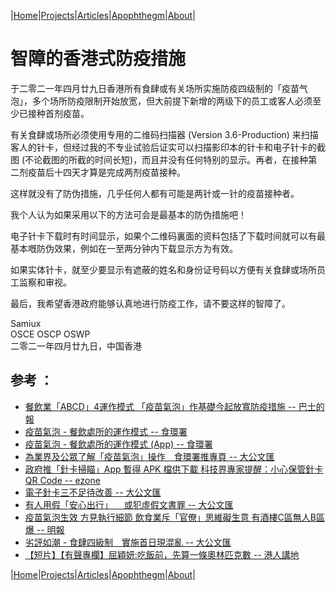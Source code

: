 |[Home](/README.md)|[Projects](/projects.md)|[Articles](/articles.md)|[Apophthegm](/apophthegm.md)|[About](/about.md)|


# 智障的香港式防疫措施

于二零二一年四月廿九日香港所有食肆或有关场所实施防疫四级制的「疫苗气泡」，多个场所防疫限制开始放宽，但大前提下新增的两级下的员工或客人必须至少已接种首剂疫苗。

有关食肆或场所必须使用专用的二维码扫描器 (Version 3.6-Production) 来扫描客人的针卡，但经过我的不专业试验后证实可以扫描影印本的针卡和电子针卡的截图 (不论截图的所截的时间长短)，而且并没有任何特别的显示。再者，在接种第二剂疫苗后十四天才算是完成两剂疫苗接种。

这样就没有了防伪措施，几乎任何人都有可能是两针或一针的疫苗接种者。

我个人认为如果采用以下的方法可会是最基本的防伪措施吧！

电子针卡下载时有时间显示，如果个二维码裏面的资料包括了下载时间就可以有最基本嘅防伪效果，例如在一至两分钟内下载显示方为有效。

如果实体针卡，就至少要显示有遮蔽的姓名和身份证号码以方便有关食肆或场所员工监察和审视。

最后，我希望香港政府能够认真地进行防疫工作，请不要这样的智障了。

Samiux   
OSCE  OSCP  OSWP   
二零二一年四月廿九日，中国香港   

## 参考 ：   
- [餐飲業「ABCD」4運作模式 「疫苗氣泡」作基礎今起放寬防疫措施 -- 巴士的報](https://www.bastillepost.com/hongkong/article/8367706-%E3%80%8C%E7%96%AB%E8%8B%97%E6%B0%A3%E6%B3%A1%E3%80%8D%E4%BD%9C%E5%9F%BA%E7%A4%8E-%E4%BB%8A%E8%B5%B7%E6%94%BE%E5%AF%AC%E7%A4%BE%E4%BA%A4%E8%B7%9D%E9%9B%A2%E6%8E%AA%E6%96%BD)   
- [疫苗氣泡 - 餐飲處所的運作模式 -- 食環署](https://www.fehd.gov.hk/tc_chi/events/covid19/vaccine_bubble_FP.html)  
- [疫苗氣泡 - 餐飲處所的運作模式 (App) -- 食環署](https://www.fehd.gov.hk/tc_chi/events/covid19/vaccination_record_app.html)  
- [為業界及公眾了解「疫苗氣泡」操作　食環署推專頁 -- 大公文匯](https://www.tkww.hk/a/202104/29/AP608aa5d8e4b0c6fb6f658888.html)  
- [政府推「針卡掃瞄」App 暫得 APK 檔供下載 科技界專家提醒：小心保管針卡 QR Code -- ezone](https://ezone.ulifestyle.com.hk/article/2945189/%E6%94%BF%E5%BA%9C%E6%8E%A8%E3%80%8C%E9%87%9D%E5%8D%A1%E6%8E%83%E7%9E%84%E3%80%8DApp%20%E6%9A%AB%E5%BE%97%20APK%20%E6%AA%94%E4%BE%9B%E4%B8%8B%E8%BC%89%20%20%E7%A7%91%E6%8A%80%E7%95%8C%E5%B0%88%E5%AE%B6%E6%8F%90%E9%86%92%EF%BC%9A%E5%B0%8F%E5%BF%83%E4%BF%9D%E7%AE%A1%E9%87%9D%E5%8D%A1%20QR%20Code)  
- [電子針卡三不足待改善 -- 大公文匯](https://www.tkww.hk/a/202104/30/AP608b458ee4b0c6fb6f65a498.html)  
- [有人用假「安心出行」 　或犯虛假文書罪 -- 大公文匯](https://www.tkww.hk/a/202104/30/AP608b4588e4b0c6fb6f65a497.html)  
- [疫苗氣泡生效 方見執行細節 飲食業斥「官僚」思維礙生意 有酒樓C區無人B區爆 -- 明報](https://m.mingpao.com/pns/%e8%a6%81%e8%81%9e/article/20210430/s00001/1619721274684/%e7%96%ab%e8%8b%97%e6%b0%a3%e6%b3%a1%e7%94%9f%e6%95%88-%e6%96%b9%e8%a6%8b%e5%9f%b7%e8%a1%8c%e7%b4%b0%e7%af%80-%e9%a3%b2%e9%a3%9f%e6%a5%ad%e6%96%a5%e3%80%8c%e5%ae%98%e5%83%9a%e3%80%8d%e6%80%9d%e7%b6%ad%e7%a4%99%e7%94%9f%e6%84%8f-%e6%9c%89%e9%85%92%e6%a8%93c%e5%8d%80%e7%84%a1%e4%ba%bab%e5%8d%80%e7%88%86)  
- [劣評如潮 - 食肆四級制　實施首日現混亂 -- 大公文匯](https://www.tkww.hk/a/202104/30/AP608b46e0e4b0c6fb6f65a57e.html)  
- [【短片】【有聲專欄】屈穎妍:吃飯前，先算一條奧林匹克數 -- 港人講地](https://www.youtube.com/watch?v=AGfqRNgp5g0)  

|[Home](/README.md)|[Projects](/projects.md)|[Articles](/articles.md)|[Apophthegm](/apophthegm.md)|[About](/about.md)|
